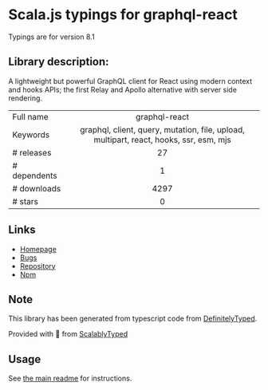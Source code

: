 
# Scala.js typings for graphql-react

Typings are for version 8.1

## Library description:
A lightweight but powerful GraphQL client for React using modern context and hooks APIs; the first Relay and Apollo alternative with server side rendering.

|                    |                 |
| ------------------ | :-------------: |
| Full name          | graphql-react |
| Keywords           | graphql, client, query, mutation, file, upload, multipart, react, hooks, ssr, esm, mjs |
| # releases         | 27 |
| # dependents       | 1 |
| # downloads        | 4297 |
| # stars            | 0 |

## Links
- [Homepage](https://github.com/jaydenseric/graphql-react#readme)
- [Bugs](https://github.com/jaydenseric/graphql-react/issues)
- [Repository](https://github.com/jaydenseric/graphql-react)
- [Npm](https://www.npmjs.com/package/graphql-react)
    


## Note
This library has been generated from typescript code from [DefinitelyTyped](https://definitelytyped.org).

Provided with :purple_heart: from [ScalablyTyped](https://github.com/oyvindberg/ScalablyTyped)

## Usage
See [the main readme](../../readme.md) for instructions.


